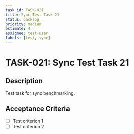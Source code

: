 ```yaml
---
task_id: TASK-021
title: Sync Test Task 21
status: backlog
priority: medium
estimate: 4
assignee: test-user
labels: [test, sync]
---
```


# TASK-021: Sync Test Task 21

## Description
Test task for sync benchmarking.

## Acceptance Criteria
- [ ] Test criterion 1
- [ ] Test criterion 2
